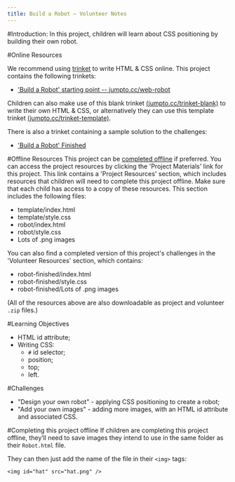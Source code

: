 ```yaml
---
title: Build a Robot — Volunteer Notes
---
```


#Introduction:
In this project, children will learn about CSS positioning by building their own robot.

#Online Resources

We recommend using [trinket](https://trinket.io/) to write HTML & CSS online. This project contains the following trinkets:

+ ['Build a Robot' starting point -- jumpto.cc/web-robot](http://jumpto.cc/web-robot)

Children can also make use of this blank trinket [(jumpto.cc/trinket-blank)](http://jumpto.cc/trinket-blank) to write their own HTML & CSS, or alternatively they can use this template trinket [(jumpto.cc/trinket-template)](http://jumpto.cc/trinket-template).

There is also a trinket containing a sample solution to the challenges:

+ ['Build a Robot' Finished](https://trinket.io/html/00736c0e18)

#Offline Resources
This project can be [completed offline](https://www.codeclubprojects.org/en-GB/resources/webdev-working-offline/) if preferred. You can access the project resources by clicking the 'Project Materials' link for this project. This link contains a 'Project Resources' section, which includes resources that children will need to complete this project offline. Make sure that each child has access to a copy of these resources. This section includes the following files:

+ template/index.html
+ template/style.css
+ robot/index.html
+ robot/style.css
+ Lots of .png images

You can also find a completed version of this project's challenges in the 'Volunteer Resources' section, which contains:

+ robot-finished/index.html
+ robot-finished/style.css
+ robot-finished/Lots of .png images

(All of the resources above are also downloadable as project and volunteer `.zip` files.)

#Learning Objectives
+ HTML id attribute;
+ Writing CSS:
	+ `#` id selector;
	+ position;
	+ top;
	+ left.

#Challenges
+ "Design your own robot" - applying CSS positioning to create a robot;
+ "Add your own images" - adding more images, with an HTML id attribute and associated CSS.

#Completing this project offline
If children are completing this project offline, they’ll need to save images they intend to use in the same folder as their `Robot.html` file.

They can then just add the name of the file in their `<img>` tags:

```
<img id="hat" src="hat.png" />
```